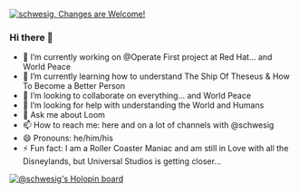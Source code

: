 [![schwesig, Changes are Welcome!](https://pimp-my-readme.webapp.io/pimp-my-readme/wavy-banner?subtitle=Changes%20are%20Welcome%21&title=Thorsten%20schwesig)](https://pimp-my-readme.webapp.io)

### Hi there 👋

- 🔭 I’m currently working on @Operate First project at Red Hat... and World Peace
- 🌱 I’m currently learning how to understand The Ship Of Theseus & How To Become a Better Person
- 👯 I’m looking to collaborate on everything... and World Peace
- 🤔 I’m looking for help with understanding the World and Humans
- 💬 Ask me about Loom
- 📫 How to reach me: here and on a lot of channels with @schwesig
- 😄 Pronouns: he/him/his
- ⚡ Fun fact: I am a Roller Coaster Maniac and am still in Love with all the Disneylands, but Universal Studios is getting closer...

[![@schwesig's Holopin board](https://holopin.me/schwesig)](https://holopin.io/@schwesig)

<!--
**schwesig/schwesig** is a ✨ _special_ ✨ repository because its `README.md` (this file) appears on your GitHub profile.

Here are some ideas to get you started:

- 🔭 I’m currently working on ...
- 🌱 I’m currently learning ...
- 👯 I’m looking to collaborate on ...
- 🤔 I’m looking for help with ...
- 💬 Ask me about ...
- 📫 How to reach me: ...
- 😄 Pronouns: ...
- ⚡ Fun fact: ...
-->
